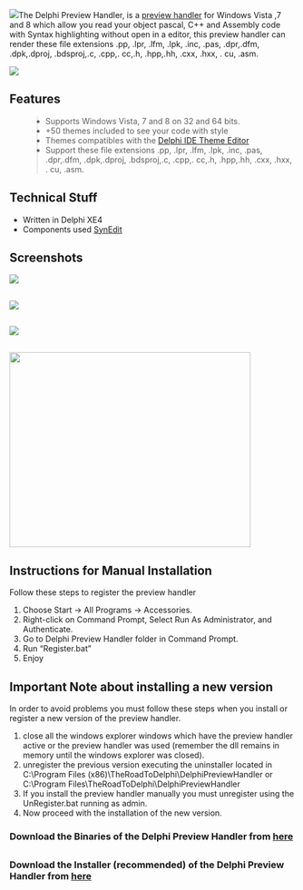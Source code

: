 ![](https://dl.dropboxusercontent.com/u/12733424/github/delphi-preview-handler/logo.png)The Delphi Preview Handler, is a <a href='http://msdn.microsoft.com/en-us/magazine/cc163487.aspx'>preview handler</a> for Windows Vista ,7 and 8 which allow you read your object pascal, C++ and Assembly code with Syntax highlighting without open in a editor, this preview handler can render these file extensions .pp, .lpr, .lfm, .lpk, .inc, .pas, .dpr,.dfm, .dpk,.dproj, .bdsproj,.c, .cpp,. cc,.h, .hpp,.hh, .cxx, .hxx, . cu, .asm.

[![](https://dl.dropboxusercontent.com/u/12733424/Images/followrruz.png)](https://twitter.com/RRUZ)

<h2>Features</h2>
<ul>
<blockquote><li>Supports Windows Vista, 7 and 8 on 32 and 64 bits.</li>
<li>+50 themes included to see your code with style</li>
<li>Themes compatibles with the <a href='http://code.google.com/p/delphi-ide-theme-editor/'>Delphi IDE Theme Editor</a></li>
<li>Support these file extensions .pp, .lpr, .lfm, .lpk, .inc, .pas, .dpr,.dfm, .dpk,.dproj, .bdsproj,.c, .cpp,. cc,.h, .hpp,.hh, .cxx, .hxx, . cu, .asm.</li>
</ul>
<h2>Technical Stuff</h2>
<ul>
<li>Written in Delphi XE4</li>
<li>Components used <a href='http://sourceforge.net/apps/mediawiki/synedit/index.php?title=SynEdit_Home_Page'>SynEdit</a></li>
</ul>
<h2>Screenshots</h2>
<img src='https://dl.dropboxusercontent.com/u/12733424/Blog/Delphi%20Preview%20Handler/Images/1.png' />
<h2></h2>
<h2></h2>
<img src='https://dl.dropboxusercontent.com/u/12733424/Blog/Delphi%20Preview%20Handler/Images/2.png' />
<h2></h2>
<h2></h2>
<img src='https://dl.dropboxusercontent.com/u/12733424/Blog/Delphi%20Preview%20Handler/Images/3.png' />
<h2></h2>
<a href='http://www.youtube.com/watch?feature=player_embedded&v=kFvSC7MTdcQ' target='_blank'><img src='http://img.youtube.com/vi/kFvSC7MTdcQ/0.jpg' width='425' height=344 /></a><br>
<h2>Instructions for Manual Installation</h2>
Follow these steps to register the preview handler</blockquote>

  1. Choose Start -> All Programs -> Accessories.
  1. Right-click on Command Prompt, Select Run As Administrator, and Authenticate.
  1. Go to Delphi Preview Handler folder in Command Prompt.
  1. Run “Register.bat”
  1. Enjoy

<h2>Important Note about installing  a new version</h2>
In order to avoid problems you must follow these steps when you install or register a new version of the preview handler.

  1. close all the windows explorer windows which have the preview handler active or the preview handler was used (remember the dll remains in memory until the windows explorer was closed).
  1. unregister the previous version executing the uninstaller located in C:\Program Files (x86)\TheRoadToDelphi\DelphiPreviewHandler or C:\Program Files\TheRoadToDelphi\DelphiPreviewHandler
  1. If you install the preview handler manually you must unregister using the UnRegister.bat  running as admin.
  1. Now proceed with the installation of the new version.

<h3>Download the Binaries of the Delphi Preview Handler from <a href='http://goo.gl/vMPL1H'>here </a></h3>
<h2></h2>
<h3><strong>Download the Installer (recommended) of the Delphi Preview Handler from <a href='http://goo.gl/e3qqnr'>here </a></strong></h3>
